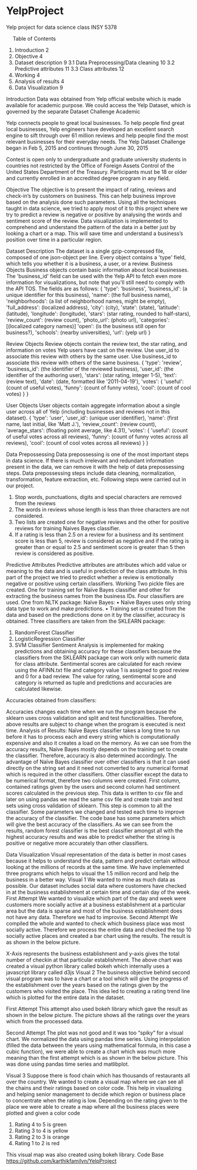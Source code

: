 # YelpProject
Yelp project for data science class INSY 5378

 
Table of Contents
1.	Introduction	2
2.	Objective	4
3.	Dataset description	9
3.1	Data Preprocessing/Data cleaning	10
3.2	Predictive attributes	11
3.3	Class attributes	12
4.	Working	4
5.	Analysis of results	4
6.	Data Visualization 	9












Introduction 
Data was obtained from Yelp official website which is made available for academic purpose.
We could access the Yelp Dataset, which is governed by the separate Dataset Challenge Academic

Yelp connects people to great local businesses. To help people find great local businesses, Yelp engineers have developed an excellent search engine to sift through over 61 million reviews and help people find the most relevant businesses for their everyday needs. The Yelp Dataset Challenge began in Feb 5, 2015 and continues through June 30, 2015 

Contest is open only to undergraduate and graduate university students in countries not restricted by the Office of Foreign Assets Control of the United States Department of the Treasury. Participants must be 18 or older and currently enrolled in an accredited degree program in any field.

Objective
The objective is to present the impact of rating, reviews and check-in’s by customers on business. This can help business improve based on the analysis done such parameters.
Using all the techniques taught in data science, we tried to apply most of it to this project where we try to predict a review is negative or positive by analysing the words and sentiment score of the review.
Data visualization is implemented to comprehend and understand the pattern of the data in a better just by looking a chart or a map. This will save time and understand a business’s position over time in a particular region.


Dataset Description
The dataset is a single gzip-compressed file, composed of one json-object per line. Every object contains a 'type' field, which tells you whether it is a business, a user, or a review.
Business Objects
Business objects contain basic information about local businesses. The 'business_id' field can be used with the Yelp API to fetch even more information for visualizations, but note that you'll still need to comply with the API TOS. The fields are as follows: 
{
  'type': 'business',
  'business_id': (a unique identifier for this business),
  'name': (the full business name),
  'neighborhoods': (a list of neighborhood names, might be empty),
  'full_address': (localized address),
  'city': (city),
  'state': (state),
  'latitude': (latitude),
  'longitude': (longitude),
  'stars': (star rating, rounded to half-stars),
  'review_count': (review count),
  'photo_url': (photo url),
  'categories': [(localized category names)]
  'open': (is the business still open for business?),
  'schools': (nearby universities),
  'url': (yelp url)
}

Review Objects
Review objects contain the review text, the star rating, and information on votes Yelp users have cast on the review. Use user_id to associate this review with others by the same user. Use business_id to associate this review with others of the same business.
{
  'type': 'review',
  'business_id': (the identifier of the reviewed business),
  'user_id': (the identifier of the authoring user),
  'stars': (star rating, integer 1-5),
  'text': (review text),
  'date': (date, formatted like '2011-04-19'),
  'votes': {
    'useful': (count of useful votes),
    'funny': (count of funny votes),
    'cool': (count of cool votes)
  }
}

User Objects
User objects contain aggregate information about a single user across all of Yelp (including businesses and reviews not in this dataset).
{
  'type': 'user',
  'user_id': (unique user identifier),
  'name': (first name, last initial, like 'Matt J.'),
  'review_count': (review count),
  'average_stars': (floating point average, like 4.31),
  'votes': {
    'useful': (count of useful votes across all reviews),
    'funny': (count of funny votes across all reviews),
    'cool': (count of cool votes across all reviews)
  }
}

Data Prepossessing
Data prepossessing is one of the most important steps in data science. If there is much irrelevant and redundant information present in the data, we can remove it with the help of data prepossessing steps. Data prepossessing steps include data cleaning, normalization, transformation, feature extraction, etc. Following steps were carried out in our project.
1.	Stop words, punctuations, digits and special characters are removed from the reviews
2.	The words in reviews whose length is less than three characters are not considered.
3.	Two lists are created one for negative reviews and the other for positive reviews for training Naives Bayes classifier.
4.	If a rating is less than 2.5 on a review for a business and its sentiment score is less than 5, review is considered as negative and if the rating is greater than or equal to 2.5 and sentiment score is greater than 5 then review is considered as positive.

Predictive Attributes
Predictive attributes are attributes which add value or meaning to the data and is useful in prediction of the class attribute. In this part of the project we tried to predict whether a review is emotionally negative or positive using certain classifiers.
Working
Two pickle files are created. One for training set for Naïve Bayes classifier and other for extracting the business names from the business IDs. Four classifiers are used. 
One from NLTK package: Naïve Bayes:
•	Naïve Bayes uses only string data type to work and make predictions. 
•	Training set is created from the data and based on the predictions done on it by the classifier, accuracy is obtained.
Three classifiers are taken from the SKLEARN package: 
1.	RandomForest Classifier
2.	LogisticRegression Classifier
3.	SVM Classifier
Sentiment Analysis is implemented for making predictions and obtaining accuracy for these classifiers because the classifiers from the SKLEARN package can work only with numeric data for class attribute.
Sentimental scores are calculated for each review using the AFINN.txt file and category value 1 is assigned to good review and 0 for a bad review. The value for rating, sentimental score and category is returned as tuple and predictions and accuracies are calculated likewise.



Accuracies obtained from classifiers:
 
Accuracies changes each time when we run the program because the sklearn uses cross validation and split and test functionalities. Therefore, above results are subject to change when the program is executed is next time. 
Analysis of Results:
Naïve Bayes classifier takes a long time to run before it has to process each and every string which is computationally expensive and also it creates a load on the memory. As we can see from the accuracy results, Naïve Bayes mostly depends on the training set to create the classifier. Therefore, accuracy is also determined accordingly. The advantage of Naïve Bayes classifier over other classifiers is that it can used directly on the string set and it need not converted to any numerical format which is required in the other classifiers.
Other classifier except the data to be numerical format, therefore two columns were created. First column, contained ratings given by the users and second column had sentiment scores calculated in the previous step. This data is written to csv file and later on using pandas we read the same csv file and create train and test sets using cross validation of sklearn. 
This step is common to all the classifier. Some parameters we changed and tested each time to improve the accuracy of the classifier. The code base has some parameters which will give the best accuracy of the classifiers. 
As we can see from the results, random forest classifier is the best classifier amongst all with the highest accuracy results and was able to predict whether the string is positive or negative more accurately than other classifiers.














Data Visualization
Visual representation of the data is better in most cases because it helps to understand the data, pattern and predict certain without looking at the millions of records at the same time. We have implemented three programs which helps to visual the 1.5 million record and help the business in a better way.
Visual 1
We wanted to mine as much data as possible. Our dataset includes social data where customers have checked in at the business establishment at certain time and certain day of the week. 
First Attempt
We wanted to visualize which part of the day and week were customers more socially active at a business establishment at a particular area but the data is sparse and most of the business establishment does not have any data. Therefore we had to improvise.
Second Attempt
We compiled the whole and wanted to check which business place was most socially active. Therefore we process the entire data and checked the top 10 socially active places and created a bar chart using the results. The result is as shown in the below picture.  
 
X-Axis represents the business establishment and y-axis gives the total number of checkin at that particular establishment. The above chart was created a visual python library called bokeh which internally uses a javascript library called d3js
Visual 2
The business objective behind second visual program was to have a chart or a tool which will give the progress of the establishment over the years based on the ratings given by the customers who visited the place. This idea led to creating a rating trend line which is plotted for the entire data in the dataset.


 
First Attempt
This attempt also used bokeh library which gave the result as shown in the below picture. The picture shows all the ratings over the years which from the processed data. 
 
Second Attempt
The plot was not good and it was too “spiky” for a visual chart. We normalized the data using pandas time series. Using interpolation (filled the data between the years using mathematical formula, in this case a cubic function), we were able to create a chart which was much more meaning than the first attempt which is as shown in the below picture. This was done using pandas time series and matlibplot. 
 
Visual 3
Suppose there is food chain which has thousands of restaurants all over the country. We wanted to create a visual map where we can see all the chains and their ratings based on color code. This help in visualizing and helping senior management to decide which region or business place to concentrate when the rating is low. Depending on the rating given to the place we were able to create a map where all the business places were plotted and given a color code
1.	Rating 4 to 5 is green
2.	Rating 3 to 4 is yellow
3.	Rating 2 to 3 is orange
4.	Rating 1 to 2 is red
 
This visual map was also created using bokeh library.
Code Base
https://github.com/karthikfamilyn/YelpProject




